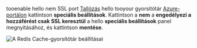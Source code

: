 tooenable hello nem SSL port [Tallózás](../articles/redis-cache/cache-configure.md#configure-redis-cache-settings) hello tooyour gyorsítótár [Azure-portálon](https://portal.azure.com) kattintson **speciális beállítások**. Kattintson a **nem** a **engedélyezi a hozzáférést csak SSL keresztül** a hello **speciális beállítások** panel megnyitásához, és kattintson **mentése**.

![A Redis Cache-gyorsítótár beállításai](media/redis-cache-non-ssl-port/redis-cache-non-ssl-port.png)

